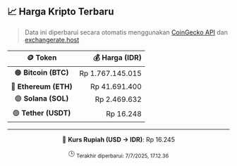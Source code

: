 

<!-- HARGA_KRIPTO -->
## 📈 Harga Kripto Terbaru

> Data ini diperbarui secara otomatis menggunakan [CoinGecko API](https://www.coingecko.com/) dan [exchangerate.host](https://exchangerate.host/)

<div align="center">

| 🪙 Token | 💰 Harga (IDR) |
|:------:|---------------:|
| 🟠 **Bitcoin (BTC)**   | Rp 1.767.145.015 |
| 🔵 **Ethereum (ETH)**  | Rp 41.691.400 |
| 🟣 **Solana (SOL)**    | Rp 2.469.632 |
| 🟢 **Tether (USDT)**   | Rp 16.248 |

---

💱 **Kurs Rupiah (USD → IDR)**: Rp 16.245

🕒 <sub>Terakhir diperbarui: 7/7/2025, 17.12.36</sub>

</div>
<!-- /HARGA_KRIPTO -->